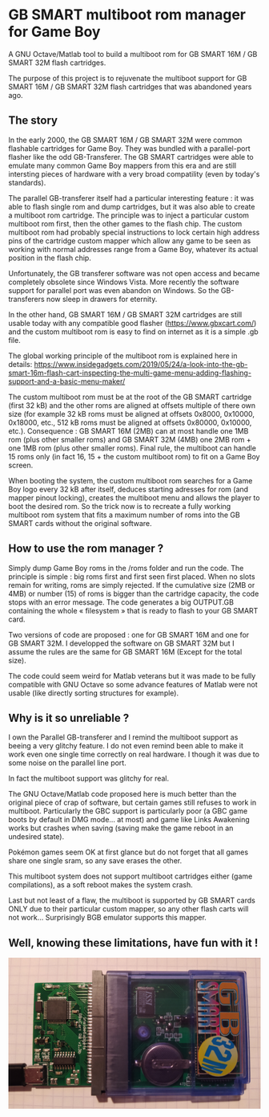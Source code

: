 # GB SMART multiboot rom manager for Game Boy
A GNU Octave/Matlab tool to build a multiboot rom for GB SMART 16M / GB SMART 32M flash cartridges.

The purpose of this project is to rejuvenate the multiboot support for GB SMART 16M / GB SMART 32M flash cartridges that was abandoned years ago.

## The story

In the early 2000, the GB SMART 16M / GB SMART 32M were common flashable cartridges for Game Boy. They was bundled with a parallel-port flasher like the odd GB-Transferer. The GB SMART cartridges were able to emulate many common Game Boy mappers from this era and are still intersting pieces of hardware with a very broad compatility (even by today's standards).

The parallel GB-transferer itself had a particular interesting feature : it was able to flash single rom and dump cartridges, but it was also able to create a multiboot rom cartridge. The principle was to inject a particular custom multiboot rom first, then the other games to the flash chip. The custom multiboot rom had probably special instructions to lock certain high address pins of the cartridge custom mapper which allow any game to be seen as working with normal addresses range from a Game Boy, whatever its actual position in the flash chip.

Unfortunately, the GB transferer software was not open access and became completely obsolete since Windows Vista. More recently the software support for parallel port was even abandon on Windows. So the GB-transferers now sleep in drawers for eternity.

In the other hand, GB SMART 16M / GB SMART 32M cartridges are still usable today with any compatible good flasher (https://www.gbxcart.com/) and the custom multiboot rom is easy to find on internet as it is a simple .gb file.

The global working principle of the multiboot rom is explained here in details: 
https://www.insidegadgets.com/2019/05/24/a-look-into-the-gb-smart-16m-flash-cart-inspecting-the-multi-game-menu-adding-flashing-support-and-a-basic-menu-maker/

The custom multiboot rom must be at the root of the GB SMART cartridge (first 32 kB) and the other roms are aligned at offsets multiple of there own size (for example 32 kB roms must be aligned at offsets 0x8000, 0x10000, 0x18000, etc., 512 kB roms must be aligned at offsets 0x80000, 0x10000, etc.). Consequence : GB SMART 16M (2MB) can at most handle one 1MB rom (plus other smaller roms) and GB SMART 32M (4MB) one 2MB rom + one 1MB rom (plus other smaller roms). Final rule, the multiboot can handle 15 roms only (in fact 16, 15 + the custom multiboot rom) to fit on a Game Boy screen. 

When booting the system, the custom multiboot rom searches for a Game Boy logo every 32 kB after itself, deduces starting adresses for rom (and mapper pinout locking), creates the multiboot menu and allows the player to boot the desired rom. So the trick now is to recreate a fully working multiboot rom system that fits a maximum number of roms into the GB SMART cards without the original software. 

## How to use the rom manager ?

Simply dump Game Boy roms in the /roms folder and run the code. The principle is simple : big roms first and first seen first placed. When no slots remain for writing, roms are simply rejected. If the cumulative size (2MB or 4MB) or number (15) of roms is bigger than the cartridge capacity, the code stops with an error message. The code generates a big OUTPUT.GB containing the whole « filesystem » that is ready to flash to your GB SMART card.

Two versions of code are proposed : one for GB SMART 16M and one for GB SMART 32M. I developped the software on GB SMART 32M but I assume the rules are the same for GB SMART 16M (Except for the total size).

The code could seem weird for Matlab veterans but it was made to be fully compatible with GNU Octave so some advance features of Matlab were not usable (like directly sorting structures for example).

## Why is it so unreliable ?

I own the Parallel GB-transferer and I remind the multiboot support as beeing a very glitchy feature. I do not even remind been able to make it work even one single time correctly on real hardware. I though it was due to some noise on the parallel line port. 

In fact the multiboot support was glitchy for real. 

The GNU Octave/Matlab code proposed here is much better than the original piece of crap of software, but certain games still refuses to work in multiboot. Particularly the GBC support is particularly poor (a GBC game boots by default in DMG mode… at most) and game like Links Awakening works but crashes when saving (saving make the game reboot in an undesired state). 

Pokémon games seem OK at first glance but do not forget that all games share one single sram, so any save erases the other.

This multiboot system does not support multiboot cartridges either (game compilations), as a soft reboot makes the system crash.

Last but not least of a flaw, the multiboot is supported by GB SMART cards ONLY due to their particular custom mapper, so any other flash carts will not work… Surprisingly BGB emulator supports this mapper.

## Well, knowing these limitations, have fun with it !

![GB SMART 32M](https://github.com/Raphael-Boichot/GB-SMART-multiboot-rom-manager/blob/main/1632161467401.png)
